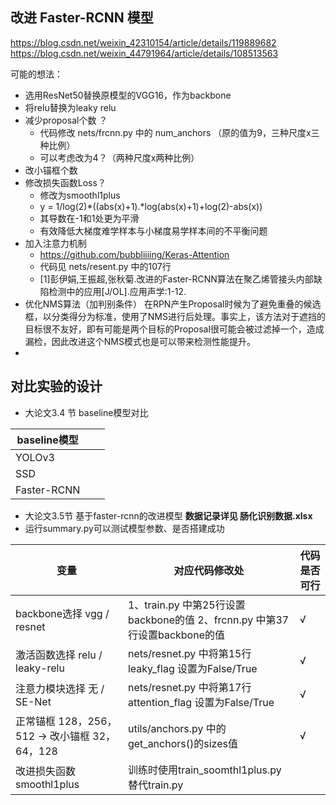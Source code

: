 ## 改进 Faster-RCNN 模型

https://blog.csdn.net/weixin_42310154/article/details/119889682
https://blog.csdn.net/weixin_44791964/article/details/108513563

可能的想法：
* 选用ResNet50替换原模型的VGG16，作为backbone
* 将relu替换为leaky relu
* 减少proposal个数 ？
  * 代码修改 nets/frcnn.py 中的 num_anchors （原的值为9，三种尺度x三种比例） 
  * 可以考虑改为4？（两种尺度x两种比例）
* 改小锚框个数
* 修改损失函数Loss？
  * 修改为smoothl1plus
  * y = 1/log(2)*((abs(x)+1).*log(abs(x)+1)+log(2)-abs(x))
  * 其导数在-1和1处更为平滑
  * 有效降低大梯度难学样本与小梯度易学样本间的不平衡问题
* 加入注意力机制  
  * https://github.com/bubbliiiing/Keras-Attention
  * 代码见 nets/resent.py 中的107行
  * [1]彭伊娟,王振超,张秋菊.改进的Faster-RCNN算法在聚乙烯管接头内部缺陷检测中的应用[J/OL].应用声学:1-12.
* 优化NMS算法（加判别条件）
  在RPN产生Proposal时候为了避免重叠的候选框，以分类得分为标准，使用了NMS进行后处理。事实上，该方法对于遮挡的目标很不友好，即有可能是两个目标的Proposal很可能会被过滤掉一个，造成漏检，因此改进这个NMS模式也是可以带来检测性能提升。
* 	

## 对比实验的设计
* 大论文3.4 节 baseline模型对比
  
|  baseline模型   |   |   |
|  ----  | ----  | ---- | 
|  YOLOv3   |   |   |
|  SSD   |   |   |
|  Faster-RCNN   |   |   |


* 大论文3.5节 基于faster-rcnn的改进模型
**数据记录详见 肠化识别数据.xlsx**
* 运行summary.py可以测试模型参数、是否搭建成功

|  变量   | 对应代码修改处  | 代码是否可行  |
|  ----  | ----  | ---- | 
|  backbone选择 vgg / resnet  | 1、train.py 中第25行设置backbone的值 2、frcnn.py 中第37行设置backbone的值  | √ | 
|  激活函数选择 relu / leaky-relu  | nets/resnet.py 中将第15行 leaky_flag 设置为False/True  | √ | 
|  注意力模块选择 无 / SE-Net  | nets/resnet.py 中将第17行 attention_flag 设置为False/True | √ | 
|  正常锚框 128，256，512 -> 改小锚框 32，64，128  | utils/anchors.py 中的 get_anchors()的sizes值  | √ | 
|  改进损失函数smoothl1plus  | 训练时使用train_soomthl1plus.py 替代train.py  |  | 

